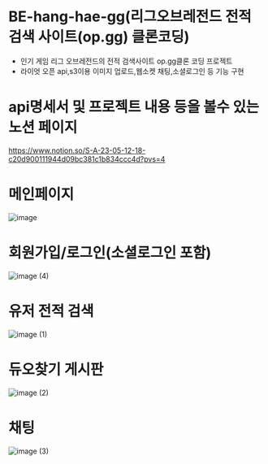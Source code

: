 # BE-hang-hae-gg(리그오브레전드 전적 검색 사이트(op.gg) 클론코딩)
- 인기 게임 리그 오브레전드의 전적 검색사이트 op.gg클론 코딩 프로젝트
- 라이엇 오픈 api,s3이용 이미지 업로드,웹소켓 채팅,소셜로그인 등 기능 구현

# api명세서 및 프로젝트 내용 등을 볼수 있는 노션 페이지
https://www.notion.so/S-A-23-05-12-18-c20d900111944d09bc381c1b834ccc4d?pvs=4

# 메인페이지
![image](https://github.com/kimsangwoo0505/BE-hang-hae-gg/assets/128295141/13cb38be-8d7b-4b28-8c7c-6dadccbe9ae1)
# 회원가입/로그인(소셜로그인 포함)
![image (4)](https://github.com/kimsangwoo0505/BE-hang-hae-gg/assets/128295141/cd436c2b-571e-4171-a2f3-8199a1df372e)
# 유저 전적 검색
![image (1)](https://github.com/kimsangwoo0505/BE-hang-hae-gg/assets/128295141/9743064f-e234-444a-ace8-2bd096dd051f)
# 듀오찾기 게시판
![image (2)](https://github.com/kimsangwoo0505/BE-hang-hae-gg/assets/128295141/18dc6d24-a770-43fc-adea-5269e2199007)
# 채팅
![image (3)](https://github.com/kimsangwoo0505/BE-hang-hae-gg/assets/128295141/a165dbbc-9640-44cb-ac9a-afcc142554ed)
